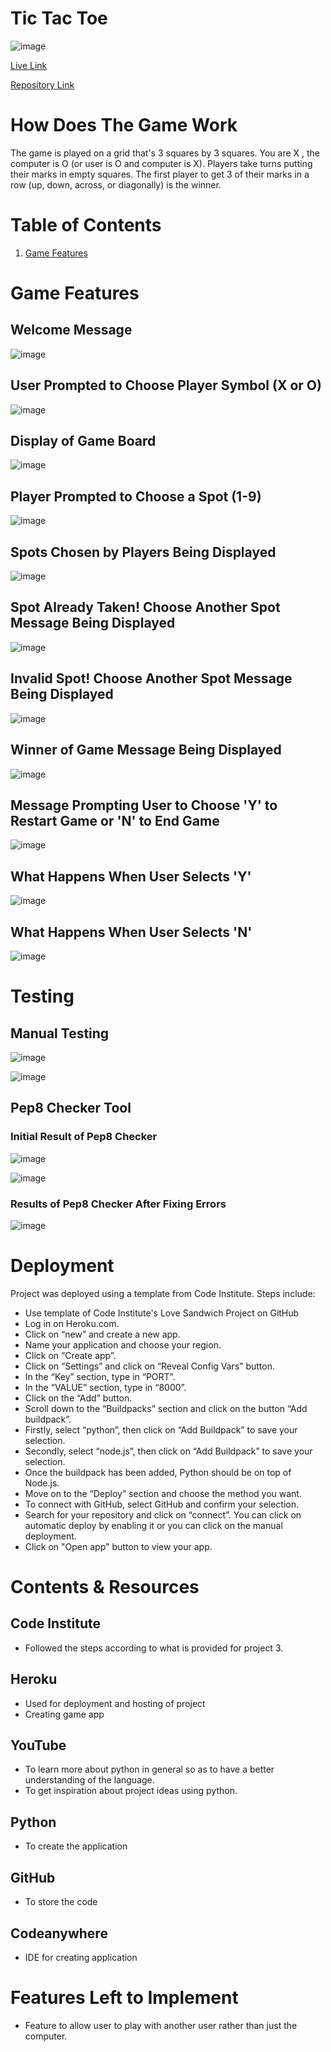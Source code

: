 # Tic Tac Toe
![image](https://github.com/Rafz9Abz9/tictactoe/assets/126483536/46fa2a79-caa5-4cb1-bf45-229a531b119e)

[Live Link](https://tic-tac--toe-2576c0b082a6.herokuapp.com/)

[Repository Link](https://github.com/Rafz9Abz9/tictactoe)

# How Does The Game Work

The game is played on a grid that's 3 squares by 3 squares. You are X , the computer is O (or user is O and computer is X). Players take turns putting their marks in empty squares. The first player to get 3 of their marks in a row (up, down, across, or diagonally) is the winner.

# Table of Contents

1. [Game Features](#game-features)

# Game Features

## Welcome Message

![image](https://github.com/Rafz9Abz9/tictactoe/assets/126483536/78eaac04-65f2-40b3-b3ee-9512a70ff9a9)

## User Prompted to Choose Player Symbol (X or O)

![image](https://github.com/Rafz9Abz9/tictactoe/assets/126483536/d93cb4bb-fb57-46aa-9ee5-6319f057856c)

## Display of Game Board

![image](https://github.com/Rafz9Abz9/tictactoe/assets/126483536/1914de45-377c-434b-b8e7-a32eb289834e)

## Player Prompted to Choose a Spot (1-9)

![image](https://github.com/Rafz9Abz9/tictactoe/assets/126483536/c7c59d4d-e388-4153-b76f-46a87280e4c9)

## Spots Chosen by Players Being Displayed

![image](https://github.com/Rafz9Abz9/tictactoe/assets/126483536/efd80fea-7e28-483d-98ab-c0f73dec09f3)

## Spot Already Taken! Choose Another Spot Message Being Displayed

![image](https://github.com/Rafz9Abz9/tictactoe/assets/126483536/8273ff77-7c12-4d28-897d-ca56b991dd81)

## Invalid Spot! Choose Another Spot Message Being Displayed

![image](https://github.com/Rafz9Abz9/tictactoe/assets/126483536/21483e41-31a3-4732-b1ee-a1222d29f607)

## Winner of Game Message Being Displayed

![image](https://github.com/Rafz9Abz9/tictactoe/assets/126483536/76633e7c-9685-4044-95ae-4e5863c431bf)

## Message Prompting User to Choose 'Y' to Restart Game or 'N' to End Game

![image](https://github.com/Rafz9Abz9/tictactoe/assets/126483536/3f4d41d8-d727-4e66-af43-68c186bf53bb)

## What Happens When User Selects 'Y'

![image](https://github.com/Rafz9Abz9/tictactoe/assets/126483536/d8491680-a101-437d-93e1-72d84fb92600)

## What Happens When User Selects 'N'

![image](https://github.com/Rafz9Abz9/tictactoe/assets/126483536/4d43ae0c-1037-4234-b002-638eb50a5efc)

# Testing

## Manual Testing

![image](https://github.com/Rafz9Abz9/tictactoe/assets/126483536/1ebc9206-d5ae-44d9-9083-bced942eee7d)

![image](https://github.com/Rafz9Abz9/tictactoe/assets/126483536/acfc8111-ed9a-4c9d-95e2-a361cc136e84)

## Pep8 Checker Tool

### Initial Result of Pep8 Checker

![image](https://github.com/Rafz9Abz9/tictactoe/assets/126483536/38259355-0f32-47d3-b832-cd003b88f0eb)

![image](https://github.com/Rafz9Abz9/tictactoe/assets/126483536/10778a92-6712-41e4-ac7b-cddace40b37d)

### Results of Pep8 Checker After Fixing Errors

![image](https://github.com/Rafz9Abz9/tictactoe/assets/126483536/34107ae9-0d7c-4b28-8174-26d0cde06835)

# Deployment

Project was deployed using a template from Code Institute. Steps include:
- Use template of Code Institute's Love Sandwich Project on GitHub
-	Log in on Heroku.com.
-	Click on “new” and create a new app.
-	Name your application and choose your region.
-	Click on “Create app”.
-	Click on “Settings” and click on “Reveal Config Vars” button.
-	In the “Key” section, type in “PORT”.
-	In the “VALUE” section, type in “8000”.
-	Click on the “Add” button.
-	Scroll down to the “Buildpacks” section and click on the button “Add buildpack”.
-	Firstly, select “python”, then click on “Add Buildpack” to save your selection.
-	Secondly, select “node.js”, then click on “Add Buildpack” to save your selection.
-	Once the buildpack has been added, Python should be on top of Node.js. 
-	Move on to the “Deploy” section and choose the method you want.
-	To connect with GitHub, select GitHub and confirm your selection.
-	Search for your repository and click on “connect”. You can click on automatic deploy by enabling it or you can click on the manual deployment.
-	Click on "Open app" button to view your app.

# Contents & Resources

## Code Institute

- Followed the steps according to what is provided for project 3.

## Heroku 

- Used for deployment and hosting of project
- Creating game app

## YouTube

- To learn more about python in general so as to have a better understanding of the language.
- To get inspiration about project ideas using python.

## Python

- To create the application

## GitHub

- To store the code

## Codeanywhere

- IDE for creating application

# Features Left to Implement

- Feature to allow user to play with another user rather than just the computer.























